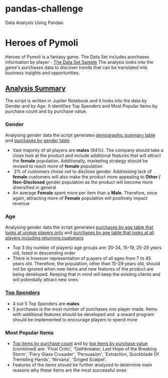 # pandas-challenge
Data Analysis Using Pandas

# Heroes of Pymoli
Heroes of Pymoli is a fantasy game. The Data Set includes purchases information by player - [The Data Set Sample](./HeroesOfPymoli/Images/Data_Sample.png)
The analysis looks into the game's purchases data to discover trends that can be translated into business insights and opportunities.

## [Analysis Summary](./HeroesOfPymoli/Images/total_purchasing_analysis.png)
The script is written in Jupiter Notebook and it looks into the data by Gender and by Age. It identifies Top Spenders and Most Popular Items by purchase count and by purchase value. 

### Gender
Analysing gender data the script generates [demographic summary table](./HeroesOfPymoli/Images/demographic.png) and [purchases by gender table](./HeroesOfPymoli/Images/gender.png)
* Vast majority of all players are **males** (84%). The company should take a close look at the product and include additional features that will attract the **female** population. Additionally, marketing strategy should be revised to reach more of **female** population
*  2% of customers chose not to disclose gender. Addressing lack of **female** customers will also make the product more appealing to **Other / Non-Disclosed** gender population as the product will become more diversified in general
* An average **Female** spent more per item than a **Male**. Therefore, once again, attracting more of **Female** population will positively impact revenue
### Age
Analysing gender data the script generates [purchases by age table that looks at unique players only](./HeroesOfPymoli/Images/age_unique_players.png) and [purchases by age table that looks at all players including returning customers](./HeroesOfPymoli/Images/age_all_players.png)
* Top 3 (by number of players) age groups are: 20-24, 15-19, 25-29 years old, listed in descending order
* There is however representation of p;ayers of all ages from 7 to 45 years old. Therefore, the population, other than 15-29 years old, should not be ignored when new items and new features of the product are being developed. Keeping that in mind will keep the existing clients and will potentially attract new ones
### [Top Spenders](./HeroesOfPymoli/Images/top_spenders.png)
* 4 out 5 Top Spenders are **males**
* 5 purchases is the most number of purchases one player made. Items with additional features should be developed and  a reward program should be implemented to encourage players to spend more
### Most Popular Items
* [Top items by purchase count](./HeroesOfPymoli/Images/top_items_count.png) and by [top items by purchase value](./HeroesOfPymoli/Images/top_items_value.png) (combined) are: 'Final Critic', 'Oathbreaker, Last Hope of the Breaking Storm', 'Fiery Glass Crusader', 'Persuasion', 'Extraction, Quickblade Of Trembling Hands', 'Nirvana', 'Singed Scalpel'.
* Features of the items should be further analyzed to determine main reasons why these items are the most successful ones